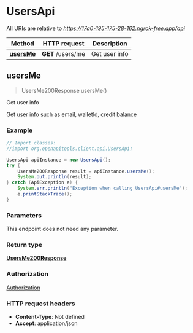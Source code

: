 # UsersApi

All URIs are relative to *https://17a0-195-175-28-162.ngrok-free.app/api*

Method | HTTP request | Description
------------- | ------------- | -------------
[**usersMe**](UsersApi.md#usersMe) | **GET** /users/me | Get user info



## usersMe

> UsersMe200Response usersMe()

Get user info

Get user info such as email, walletId, credit balance

### Example

```java
// Import classes:
//import org.openapitools.client.api.UsersApi;

UsersApi apiInstance = new UsersApi();
try {
    UsersMe200Response result = apiInstance.usersMe();
    System.out.println(result);
} catch (ApiException e) {
    System.err.println("Exception when calling UsersApi#usersMe");
    e.printStackTrace();
}
```

### Parameters

This endpoint does not need any parameter.

### Return type

[**UsersMe200Response**](UsersMe200Response.md)

### Authorization

[Authorization](../README.md#Authorization)

### HTTP request headers

- **Content-Type**: Not defined
- **Accept**: application/json

